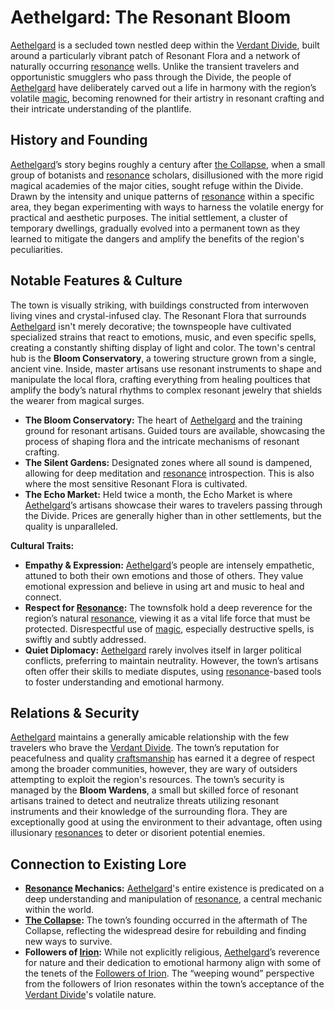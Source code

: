 # Aethelgard: The Resonant Bloom

[Aethelgard](/raw/20250501/continent/aethelgard.md) is a secluded town nestled deep within the [Verdant Divide](/geography/region/verdant-divide.md), built around a particularly vibrant patch of Resonant Flora and a network of naturally occurring [resonance](/raw/20250501/resonance/resonance.md) wells. Unlike the transient travelers and opportunistic smugglers who pass through the Divide, the people of [Aethelgard](/raw/20250501/world/aethelgard.md) have deliberately carved out a life in harmony with the region’s volatile [magic](/structure/mechanic/magic.md), becoming renowned for their artistry in resonant crafting and their intricate understanding of the plantlife.

## History and Founding

[Aethelgard](/raw/20250501/continent/aethelgard.md)’s story begins roughly a century after [the Collapse](/structure/chronological/event/the-collapse.md), when a small group of botanists and [resonance](/raw/20250501/resonance/resonance.md) scholars, disillusioned with the more rigid magical academies of the major cities, sought refuge within the Divide. Drawn by the intensity and unique patterns of [resonance](/raw/20250504/cataclysm/resonance.md) within a specific area, they began experimenting with ways to harness the volatile energy for practical and aesthetic purposes.  The initial settlement, a cluster of temporary dwellings, gradually evolved into a permanent town as they learned to mitigate the dangers and amplify the benefits of the region's peculiarities. 

## Notable Features & Culture

The town is visually striking, with buildings constructed from interwoven living vines and crystal-infused clay. The Resonant Flora that surrounds [Aethelgard](/raw/20250501/continent/aethelgard.md) isn't merely decorative; the townspeople have cultivated specialized strains that react to emotions, music, and even specific spells, creating a constantly shifting display of light and color. The town's central hub is the **Bloom Conservatory**, a towering structure grown from a single, ancient vine. Inside, master artisans use resonant instruments to shape and manipulate the local flora, crafting everything from healing poultices that amplify the body’s natural rhythms to complex resonant jewelry that shields the wearer from magical surges. 

*   **The Bloom Conservatory:** The heart of [Aethelgard](/raw/20250501/continent/aethelgard.md) and the training ground for resonant artisans. Guided tours are available, showcasing the process of shaping flora and the intricate mechanisms of resonant crafting. 
*   **The Silent Gardens:** Designated zones where all sound is dampened, allowing for deep meditation and [resonance](/raw/20250501/resonance/resonance.md) introspection. This is also where the most sensitive Resonant Flora is cultivated.
*   **The Echo Market:** Held twice a month, the Echo Market is where [Aethelgard](/raw/20250501/continent/aethelgard.md)’s artisans showcase their wares to travelers passing through the Divide. Prices are generally higher than in other settlements, but the quality is unparalleled.

**Cultural Traits:**

*   **Empathy & Expression:** [Aethelgard](/raw/20250501/continent/aethelgard.md)’s people are intensely empathetic, attuned to both their own emotions and those of others. They value emotional expression and believe in using art and music to heal and connect.
*   **Respect for [Resonance](/raw/20250501/resonance/resonance.md):**  The townsfolk hold a deep reverence for the region’s natural [resonance](/raw/20250504/cataclysm/resonance.md), viewing it as a vital life force that must be protected. Disrespectful use of [magic](/structure/mechanic/magic.md), especially destructive spells, is swiftly and subtly addressed.
*   **Quiet Diplomacy:** [Aethelgard](/raw/20250501/continent/aethelgard.md) rarely involves itself in larger political conflicts, preferring to maintain neutrality. However, the town’s artisans often offer their skills to mediate disputes, using [resonance](/raw/20250501/resonance/resonance.md)-based tools to foster understanding and emotional harmony.

## Relations & Security

[Aethelgard](/raw/20250501/continent/aethelgard.md) maintains a generally amicable relationship with the few travelers who brave the [Verdant Divide](/geography/region/verdant-divide.md). The town’s reputation for peacefulness and quality [craftsmanship](/raw/20250501/craftsmanship/craftsmanship.md) has earned it a degree of respect among the broader communities, however, they are wary of outsiders attempting to exploit the region's resources. The town’s security is managed by the **Bloom Wardens**, a small but skilled force of resonant artisans trained to detect and neutralize threats utilizing resonant instruments and their knowledge of the surrounding flora. They are exceptionally good at using the environment to their advantage, often using illusionary [resonances](/raw/20250501/resonance/resonance.md) to deter or disorient potential enemies.

## Connection to Existing Lore

*   **[Resonance](/raw/20250501/resonance/resonance.md) Mechanics:** [Aethelgard](/raw/20250501/continent/aethelgard.md)'s entire existence is predicated on a deep understanding and manipulation of [resonance](/raw/20250504/cataclysm/resonance.md), a central mechanic within the world.
*   **[The Collapse](/structure/chronological/event/the-collapse.md):**  The town’s founding occurred in the aftermath of The Collapse, reflecting the widespread desire for rebuilding and finding new ways to survive.
*   **Followers of [Irion](/being/deity/irion.md):** While not explicitly religious, [Aethelgard](/raw/20250501/continent/aethelgard.md)’s reverence for nature and their dedication to emotional harmony align with some of the tenets of the [Followers of Irion](/structure/society/factions/followers-of-irion.md). The “weeping wound” perspective from the followers of Irion resonates within the town’s acceptance of the [Verdant Divide](/geography/region/verdant-divide.md)'s volatile nature.
